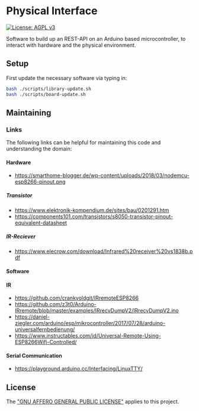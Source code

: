 # Physical Interface

[![License: AGPL v3](https://img.shields.io/badge/License-AGPL%20v3-blue.svg)](https://www.gnu.org/licenses/agpl-3.0)

Software to build up an REST-API on an Arduino based microcontroller, to interact with hardware and the physical environment.

## Setup

First update the necessary software via typing in:

```bash
bash ./scripts/library-update.sh
bash ./scripts/board-update.sh
```

## Maintaining

### Links
The following links can be helpful for maintaining this code and understanding the domain:

#### Hardware
- https://smarthome-blogger.de/wp-content/uploads/2018/03/nodemcu-esp8266-pinout.png

##### Transistor
- https://www.elektronik-kompendium.de/sites/bau/0201291.htm
- https://components101.com/transistors/s8050-transistor-pinout-equivalent-datasheet

##### IR-Reciever
- https://www.elecrow.com/download/Infrared%20receiver%20vs1838b.pdf

#### Software

#### IR
- https://github.com/crankyoldgit/IRremoteESP8266
- https://github.com/z3t0/Arduino-IRremote/blob/master/examples/IRrecvDumpV2/IRrecvDumpV2.ino
- https://daniel-ziegler.com/arduino/esp/mikrocontroller/2017/07/28/arduino-universalfernbedienung/
- https://www.instructables.com/id/Universal-Remote-Using-ESP8266Wifi-Controlled/

#### Serial Communication
- https://playground.arduino.cc/Interfacing/LinuxTTY/

## License
The ["GNU AFFERO GENERAL PUBLIC LICENSE"](./LICENSE.txt) applies to this project.
